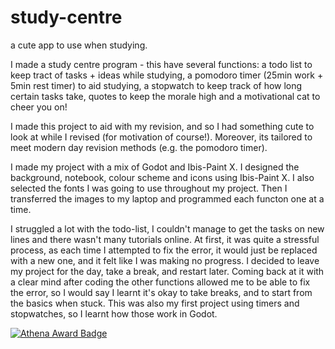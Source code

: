 # study-centre
a cute app to use when studying.

I made a study centre program - this have several functions: a todo list to keep tract of tasks + ideas while studying, a pomodoro timer (25min work + 5min rest timer) to aid studying, a stopwatch to keep track of how long certain tasks take, quotes to keep the morale high and a motivational cat to cheer you on! 

I made this project to aid with my revision, and so I had something cute to look at while I revised (for motivation of course!). Moreover, its tailored to meet modern day revision methods (e.g. the pomodoro timer).

I made my project with a mix of Godot and Ibis-Paint X. I designed the background, notebook, colour scheme and icons using Ibis-Paint X. I also selected the fonts I was going to use throughout my project. Then I transferred the images to my laptop and programmed each functon one at a time.

I struggled a lot with the todo-list, I couldn't manage to get the tasks on new lines and there wasn't many tutorials online. At first, it was quite a stressful process, as each time I attempted to fix the error, it would just be replaced with a new one, and it felt like I was making no progress. I decided to leave my project for the day, take a break, and restart later. Coming back at it with a clear mind after coding the other functions allowed me to be able to fix the error, so I would say I learnt it's okay to take breaks, and to start from the basics when stuck. This was also my first project using timers and stopwatches, so I learnt how those work in Godot.

[![Athena Award Badge](https://img.shields.io/endpoint?url=https%3A%2F%2Faward.athena.hackclub.com%2Fapi%2Fbadge)](https://award.athena.hackclub.com?utm_source=readme)
